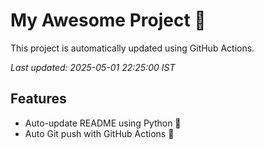 # My Awesome Project 🚀

This project is automatically updated using GitHub Actions.

_Last updated: 2025-05-01 22:25:00 IST_

## Features
- Auto-update README using Python 🐍
- Auto Git push with GitHub Actions 🤖
